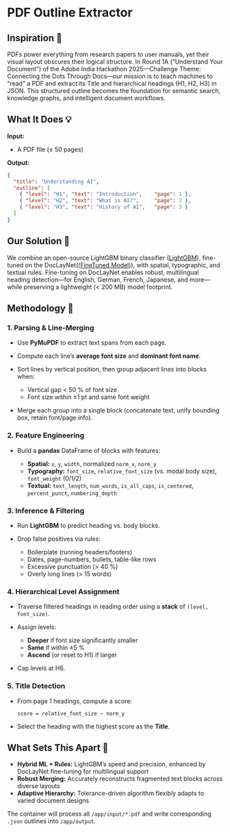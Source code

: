 
# PDF Outline Extractor

## Inspiration 🌟
PDFs power everything from research papers to user manuals, yet their visual layout obscures their logical structure. In Round 1A (“Understand Your Document”) of the Adobe India Hackathon 2025—Challenge Theme: Connecting the Dots Through Docs—our mission is to teach machines to “read” a PDF and extract its Title and hierarchical headings (H1, H2, H3) in JSON. This structured outline becomes the foundation for semantic search, knowledge graphs, and intelligent document workflows.

## What It Does 💡

**Input:**  
- A PDF file (≤ 50 pages)

**Output:**  
```json
{
  "title": "Understanding AI",
  "outline": [
    { "level": "H1", "text": "Introduction",    "page": 1 },
    { "level": "H2", "text": "What is AI?",     "page": 2 },
    { "level": "H3", "text": "History of AI",   "page": 3 }
  ]
}
````

## Our Solution 💪

We combine an open-source LightGBM binary classifier ([LightGBM](https://github.com/microsoft/LightGBM)), fine-tuned on the DocLayNet(([FineTuned Model](https://github.com/TheSlothThatCodes0/heading_classification))), with spatial, typographic, and textual rules. Fine-tuning on DocLayNet enables robust, multilingual heading detection—for English, German, French, Japanese, and more—while preserving a lightweight (< 200 MB) model footprint.

## Methodology 📝

### 1. Parsing & Line-Merging

* Use **PyMuPDF** to extract text spans from each page.
* Compute each line’s **average font size** and **dominant font name**.
* Sort lines by vertical position, then group adjacent lines into blocks when:

  * Vertical gap < 50 % of font size
  * Font size within ±1 pt and same font weight
* Merge each group into a single block (concatenate text, unify bounding box, retain font/page info).

### 2. Feature Engineering

* Build a **pandas** DataFrame of blocks with features:

  * **Spatial:** `x`, `y`, `width`, normalized `norm_x`, `norm_y`
  * **Typography:** `font_size`, `relative_font_size` (vs. modal body size), `font_weight` (0/1/2)
  * **Textual:** `text_length`, `num_words`, `is_all_caps`, `is_centered`, `percent_punct`, `numbering_depth`

### 3. Inference & Filtering

* Run **LightGBM** to predict heading vs. body blocks.
* Drop false positives via rules:

  * Boilerplate (running headers/footers)
  * Dates, page-numbers, bullets, table-like rows
  * Excessive punctuation (> 40 %)
  * Overly long lines (> 15 words)

### 4. Hierarchical Level Assignment

* Traverse filtered headings in reading order using a **stack** of `(level, font_size)`.
* Assign levels:

  * **Deeper** if font size significantly smaller
  * **Same** if within ±5 %
  * **Ascend** (or reset to H1) if larger
* Cap levels at H6.

### 5. Title Detection

* From page 1 headings, compute a score:

  ```text
  score = relative_font_size − norm_y
  ```
* Select the heading with the highest score as the **Title**.

## What Sets This Apart 🌠

* **Hybrid ML + Rules:** LightGBM’s speed and precision, enhanced by DocLayNet fine-tuning for multilingual support
* **Robust Merging:** Accurately reconstructs fragmented text blocks across diverse layouts
* **Adaptive Hierarchy:** Tolerance-driven algorithm flexibly adapts to varied document designs


The container will process all `/app/input/*.pdf` and write corresponding `.json` outlines into `/app/output`.
